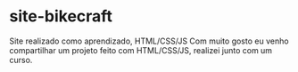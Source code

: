 # site-bikecraft
Site realizado como aprendizado, HTML/CSS/JS
Com muito gosto eu venho compartilhar um projeto feito com HTML/CSS/JS, realizei junto com um curso.

